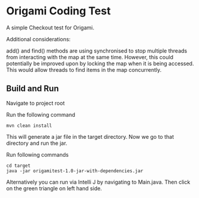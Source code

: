 # Origami Coding Test

 A simple Checkout test for Origami.
 
 Additional considerations:
 
 add() and find() methods are using synchronised to stop multiple threads from interacting with the map at the same time. 
 However, this could potentially be improved upon by locking the map when it is being accessed. This would allow threads
  to find items in the map concurrently.
 
 ## Build and Run
 Navigate to project root
 
 Run the following command
 
 ```
 mvn clean install
 ```
 
 This will generate a jar file in the target directory. Now we go to that directory and run the jar.
 
 Run following commands
 ```
 cd target
 java -jar origamitest-1.0-jar-with-dependencies.jar
 ```
 
 Alternatively you can run via Intelli J by navigating to Main.java. Then click on the green triangle on left hand side.

